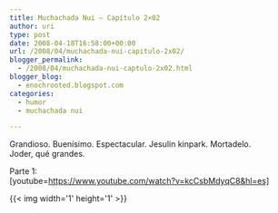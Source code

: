 ```yaml
---
title: Muchachada Nui – Capítulo 2×02
author: uri
type: post
date: 2008-04-18T16:58:00+00:00
url: /2008/04/muchachada-nui-capitulo-2x02/
blogger_permalink:
  - /2008/04/muchachada-nui-captulo-2x02.html
blogger_blog:
  - enochrooted.blogspot.com
categories:
  - humor
  - muchachada nui

---
```

Grandioso. Buenísimo. Espectacular. Jesulin kinpark. Mortadelo.  
Joder, qué grandes.

Parte 1:  
[youtube=https://www.youtube.com/watch?v=kcCsbMdyqC8&hl=es] 

<div class="blogger-post-footer">
  {{< img width='1' height='1' >}}
</div>